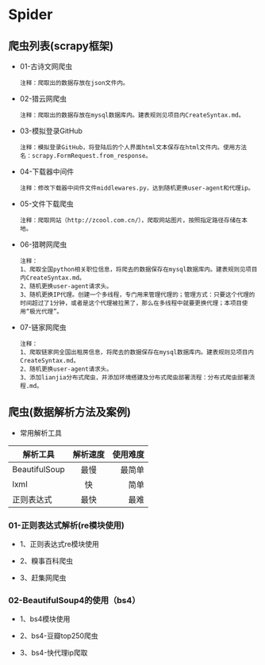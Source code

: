 # Spider
## 爬虫列表(scrapy框架) ##
* 01-古诗文网爬虫

	```
	注释：爬取出的数据存放在json文件内。
	```

* 02-猎云网爬虫

	```
	注释：爬取出的数据存放在mysql数据库内。建表规则见项目内CreateSyntax.md。
	```

* 03-模拟登录GitHub

	```
	注释：模拟登录GitHub，将登陆后的个人界面html文本保存在html文件内。使用方法名：scrapy.FormRequest.from_response。
	```

* 04-下载器中间件

	```
	注释：修改下载器中间件文件middlewares.py，达到随机更换user-agent和代理ip。
	```
	
* 05-文件下载爬虫

	```
	注释：爬取网站（http://zcool.com.cn/），爬取网站图片，按照指定路径存储在本地。
	```
	
* 06-猎聘网爬虫

	```
	注释：
	1、爬取全国python相关职位信息，将爬去的数据保存在mysql数据库内。建表规则见项目内CreateSyntax.md。
	2、随机更换user-agent请求头。
	3、随机更换IP代理。创建一个多线程，专门用来管理代理的；管理方式：只要这个代理的时间超过了1分钟，或者是这个代理被拉黑了，那么在多线程中就要更换代理；本项目使用“极光代理”。
	```
	
* 07-链家网爬虫

	```
	注释：
	1、爬取链家网全国出租房信息，将爬去的数据保存在mysql数据库内。建表规则见项目内CreateSyntax.md。
	2、随机更换user-agent请求头。
	3、添加lianjia分布式爬虫，并添加环境搭建及分布式爬虫部署流程：分布式爬虫部署流程.md。
	```

## 爬虫(数据解析方法及案例) ##
* 常用解析工具

解析工具|解析速度|使用难度
---|:--:|---:
BeautifulSoup|最慢|最简单
lxml|快|简单
正则表达式|最快|最难

### 01-正则表达式解析(re模块使用) ###
* 1、正则表达式re模块使用

* 2、糗事百科爬虫

* 3、赶集网爬虫

### 02-BeautifulSoup4的使用（bs4） ###
* 1、bs4模块使用

* 2、bs4-豆瓣top250爬虫

* 3、bs4-快代理ip爬取





	